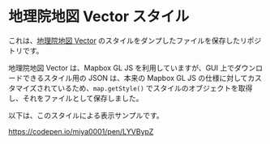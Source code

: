 # 地理院地図 Vector スタイル

これは、[地理院地図 Vector](https://maps.gsi.go.jp/vector/) のスタイルをダンプしたファイルを保存したリポジトリです。

地理院地図 Vector は、Mapbox GL JS を利用していますが、GUI 上でダウンロードできるスタイル用の JSON は、本来の Mapbox GL JS の仕様に対してカスタマイズされているため、`map.getStyle()` でスタイルのオブジェクトを取得し、それをファイルとして保存しました。

以下は、このスタイルによる表示サンプルです。

https://codepen.io/miya0001/pen/LYVBypZ